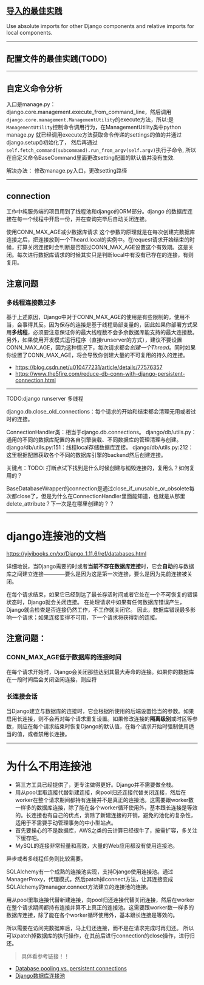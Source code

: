 ## [导入的最佳实践](https://docs.djangoproject.com/en/dev/internals/contributing/writing-code/coding-style/#imports)

Use absolute imports for other Django components and relative imports for local components.

---
## 配置文件的最佳实践(TODO)

---
## 自定义命令分析

入口是manage.py：django.core.management.execute_from_command_line，然后调用`django.core.management.ManagementUtility`的execute方法，所以:是`ManagementUtility`控制命令调用行为，在ManagementUtility类中python manage.py 就已经调用execute方法获取命令传递的settings的值的并通过django.setup()初始化了， 然后再通过`self.fetch_command(subcommand).run_from_argv(self.argv)`执行子命令, 所以在自定义命令BaseCommand里面更改setting配置的默认值并没有生效.

解决办法： 修改manage.py入口，更改setting路径

---
## connection


工作中纯服务端的项目用到了线程池和django的ORM部分。django 的数据库连接在每一个线程中开启一份，并在查询完毕后自动关闭连接。

使用CONN_MAX_AGE减少数据库请求
这个参数的原理就是在每次创建完数据库连接之后，把连接放到一个Theard.local的实例中。在request请求开始结束的时候，打算关闭连接时会判断是否超过CONN_MAX_AGE设置这个有效期。这是关闭。每次进行数据库请求的时候其实只是判断local中有没有已存在的连接，有则复用。

## 注意问题

### 多线程连接数过多
基于上述原因，Django中对于CONN_MAX_AGE的使用是有些限制的，使用不当，会事得其反。因为保存的连接是基于线程局部变量的，因此如果你部署方式采用**多线程**，必须要注意保证你的最大线程数不会多余数据库能支持的最大连接数。另外，如果使用开发模式运行程序（直接runserver的方式），建议不要设置CONN_MAX_AGE，因为这种情况下，每次请求都会*创建一个Thread*。同时如果你设置了CONN_MAX_AGE，将会导致你创建大量的不可复用的持久的连接。


- https://blog.csdn.net/u010477231/article/details/77576357
- https://www.the5fire.com/reduce-db-conn-with-django-persistent-connection.html

---

TODO:django runserver 多线程


django.db.close_old_connections：每个请求的开始和结束都会清理无用或者过时的连接。

ConnectionHandler类：相当于django.db.connections。
django/db/utils.py： 通用的不同的数据库配置的各自引擎装载、不同数据库的管理清理与创建。
django/db/utils.py:151：线程local存储数据库连接。
django/db/utils.py:212：这里根据配置获取各个不同的数据库引擎的backend然后创建连接。

关键点：TODO: 打断点试下找到是什么时候创建与销毁连接的，复用么？如何复用的？

BaseDatabaseWrapper的connection是通过close_if_unusable_or_obsolete每次都close了，但是为什么在ConnectionHandler里面能知道，也就是从那里delete_attribute？下一次是在哪里创建的？？

---
# django连接池的文档
https://yiyibooks.cn/xx/Django_1.11.6/ref/databases.html

详细地说，当Django需要的时或者**当前不存在数据库连接**时，它会**自动**的与数据库之间建立连接————要么是因为这是第一次连接，要么是因为先前连接被关闭。

在每个请求结束，如果它已经到达了最长存活时间或者它处在一个不可恢复的错误状态时，Django就会关闭连接。 在处理请求中如果有任何数据库错误产生，Django就会检查是否连接仍然工作，不工作就关闭它。 因此，数据库错误最多影响一个请求；如果连接变得不可用，下一个请求将获得新的连接。

## 注意问题：

### CONN_MAX_AGE低于数据库的连接时间
在每个请求开始时，Django会关闭那些达到其最大寿命的连接。如果你的数据库在一段时间后会关闭空闲连接，则应将

### 长连接会话
当Django建立与数据库的连接时，它会根据所使用的后端设置恰当的参数。如果启用长连接，则不会再对每个请求重复设置。如果修改连接的<strong>隔离级别</strong>或时区等参数，则应在每个请求结束时恢复Django的默认值，在每个请求开始时强制使用适当的值，或者禁用长连接。

---
# 为什么不用连接池

- 第三方工具已经提供了，更专注做得更好。Django并不需要做全栈。
- 用从pool里取连接代替新建连接，向pool归还连接代替关闭连接，然后在worker在整个请求期间都持有连接并不是真正的连接池。这需要跟worker数一样多的数据库连接，除了能在各个worker循环使用外，基本跟长连接是等效的。长连接也有自己的优点，消除了新建连接的开销，避免的池化的复杂性，适用于不需要手动管理事务的中小型站点。
- 首先要操心的不是数据库，AWS之类的云计算已经很牛了，按需扩容，多关注下缓存吧。
- MySQL的连接非常轻量和高效，大量的Web应用都没有使用连接池。

异步或者多线程任务则比较需要。

SQLAlchemy有一个成熟的连接池实现，支持Django使用连接池。通过ManagerProxy，代理模式，然后patch掉connect方法，让其连接变成SQLAlchemy的manager.connect方法建立的连接池的连接。

用从pool里取连接代替新建连接，向pool归还连接代替关闭连接，然后在worker在整个请求期间都持有连接并算不上真正的连接池。这需要跟worker数一样多的数据库连接，除了能在各个worker循环使用外，基本跟长连接是等效的。

所以需要在访问完数据库后，马上归还连接，而不是在请求完成时再归还。 所以可以patch掉数据库的执行操作，在其前后进行connection的close操作，进行归还。

> 具体看参考链接！！

- [Database pooling vs. persistent connections](https://groups.google.com/forum/#!topic/django-developers/NwY9CHM4xpU)
- [Django数据库连接池](https://lockshell.com/2019/08/28/django-db-connection-pool/#%E4%B8%BA%E5%95%A5django%E4%B8%8D%E6%94%AF%E6%8C%81%E8%BF%9E%E6%8E%A5%E6%B1%A0)